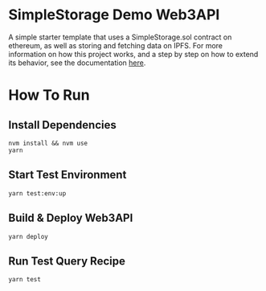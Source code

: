 # SimpleStorage Demo Web3API
A simple starter template that uses a SimpleStorage.sol contract on ethereum, as well as storing and fetching data on IPFS. For more information on how this project works, and a step by step on how to extend its behavior, see the documentation [here](https://docs.web3api.dev/developers/create-as-web3api).

# How To Run

## Install Dependencies
`nvm install && nvm use`  
`yarn`  

## Start Test Environment
`yarn test:env:up`  

## Build & Deploy Web3API
`yarn deploy`  

## Run Test Query Recipe
`yarn test`  
